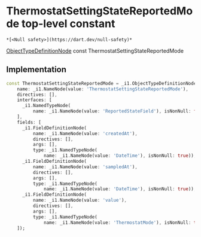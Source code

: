 


# ThermostatSettingStateReportedMode top-level constant






    *[<Null safety>](https://dart.dev/null-safety)*


[ObjectTypeDefinitionNode](https://pub.dev/documentation/gql/0.13.0/ast/ObjectTypeDefinitionNode-class.html) const ThermostatSettingStateReportedMode
  







## Implementation

```dart
const ThermostatSettingStateReportedMode = _i1.ObjectTypeDefinitionNode(
    name: _i1.NameNode(value: 'ThermostatSettingStateReportedMode'),
    directives: [],
    interfaces: [
      _i1.NamedTypeNode(
          name: _i1.NameNode(value: 'ReportedStateField'), isNonNull: false)
    ],
    fields: [
      _i1.FieldDefinitionNode(
          name: _i1.NameNode(value: 'createdAt'),
          directives: [],
          args: [],
          type: _i1.NamedTypeNode(
              name: _i1.NameNode(value: 'DateTime'), isNonNull: true)),
      _i1.FieldDefinitionNode(
          name: _i1.NameNode(value: 'sampledAt'),
          directives: [],
          args: [],
          type: _i1.NamedTypeNode(
              name: _i1.NameNode(value: 'DateTime'), isNonNull: true)),
      _i1.FieldDefinitionNode(
          name: _i1.NameNode(value: 'value'),
          directives: [],
          args: [],
          type: _i1.NamedTypeNode(
              name: _i1.NameNode(value: 'ThermostatMode'), isNonNull: true))
    ]);
```








